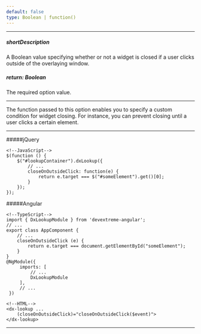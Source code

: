 ```yaml
---
default: false
type: Boolean | function()
---
```

---
##### shortDescription
A Boolean value specifying whether or not a widget is closed if a user clicks outside of the overlaying window.

##### return: Boolean
The required option value.

---
The function passed to this option enables you to specify a custom condition for widget closing. For instance, you can prevent closing until a user clicks a certain element.

---
#####jQuery

    <!--JavaScript-->
    $(function () {
        $("#lookupContainer").dxLookup({
            // ...
            closeOnOutsideClick: function(e) {
                return e.target === $("#someElement").get()[0];
            }
        });
    });

#####Angular

    <!--TypeScript-->
    import { DxLookupModule } from 'devextreme-angular';
    // ...
    export class AppComponent {
        // ...
        closeOnOutsideClick (e) {
            return e.target === document.getElementById("someElement");
        }
    }
    @NgModule({
         imports: [
             // ...
             DxLookupModule
         ],
         // ...
     })

    <!--HTML-->
    <dx-lookup ...
        (closeOnOutsideClick)="closeOnOutsideClick($event)">
    </dx-lookup>

---